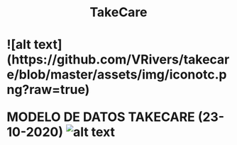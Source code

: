 <h1 style="text-align:center">TakeCare<h1>![alt text](https://github.com/VRivers/takecare/blob/master/assets/img/iconotc.png?raw=true)
	
MODELO DE DATOS TAKECARE (23-10-2020)
![alt text](https://github.com/VRivers/takecare/blob/master/assets/img/modeloDatos.png?raw=true)

